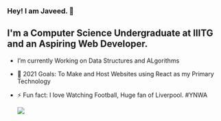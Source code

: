 ### Hey! I am Javeed. 👋

## I'm a Computer Science Undergraduate at IIITG and an Aspiring Web Developer.

-  I’m currently Working on Data Structures and ALgorithms
- 🥅 2021 Goals: To Make and Host Websites using React as my Primary Technology
- ⚡ Fun fact: I love Watching Football, Huge fan of Liverpool. #YNWA


  <img align="left" src="https://github-readme-stats.vercel.app/api?username=JaveedYara72&theme=default&show_icons=true" />
<!--  [Javeed's GitHub stats](https://github-readme-stats.vercel.app/api?username=JaveedYara72&theme=default&show_icons=true) -->


